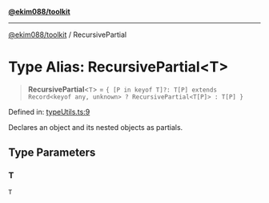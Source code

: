 [**@ekim088/toolkit**](../README.md)

---

[@ekim088/toolkit](../README.md) / RecursivePartial

# Type Alias: RecursivePartial\<T\>

> **RecursivePartial**\<`T`\> = `{ [P in keyof T]?: T[P] extends Record<keyof any, unknown> ? RecursivePartial<T[P]> : T[P] }`

Defined in: [typeUtils.ts:9](https://github.com/ekim088/toolkit/blob/3865ce9c006f2b33f0fd65a427db970a598ee1af/src/typeUtils.ts#L9)

Declares an object and its nested objects as partials.

## Type Parameters

### T

`T`

